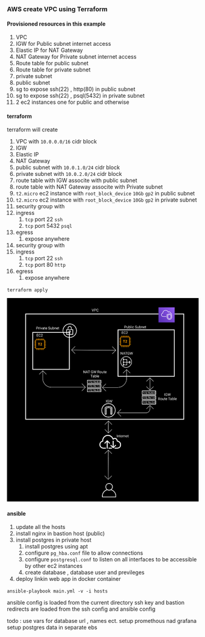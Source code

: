 ### AWS create VPC using Terraform

#### Provisioned resources in this example

1. VPC
2. IGW for Public subnet internet access
3. Elastic IP for NAT Gateway
4. NAT Gateway for Private subnet internet access
5. Route table for public subnet
6. Route table for private subnet
7. private subnet
8. public subnet
9. sg to expose ssh(22) , http(80) in public subnet
10. sg to expose ssh(22) , psql(5432) in private subnet
11. 2 ec2 instances one for public and otherwise

#### terraform

terraform will create

1. VPC with `10.0.0.0/16` cidr block
2. IGW
3. Elastic IP
4. NAT Gateway
5. public subnet with `10.0.1.0/24` cidr block
6. private subnet with `10.0.2.0/24` cidr block
7. route table with IGW associte with public subnet
8. route table with NAT Gateway associte with Private subnet
9. `t2.micro` ec2 instance with `root_block_device` `10Gb` `gp2` in public subnet
10. `t2.micro` ec2 instance with `root_block_device` `10Gb` `gp2` in private subnet
11. security group with
   1. ingress
      1. `tcp` port 22 `ssh`
      2. `tcp` port 5432 `psql`
   2. egress
      1. expose anywhere
12. security group with
   3. ingress
      1. `tcp` port 22 `ssh`
      2. `tcp` port 80 `http`
   4. egress
      1. expose anywhere

`terraform apply`

![diagram](diagramv1.png)


#### ansible

1. update all the hosts
2. install nginx in bastion host (public)
3. install postgres in private host
   1. install postgres using apt
   2. configure `pg_hba.conf` file to allow connections
   3. configure `postgresql.conf` to listen on all interfaces to be accessible by other ec2 instances
   4. create database , database user and previleges 
4. deploy linkin web app in docker container



`ansible-playbook main.yml -v -i hosts`

ansible config is loaded from the current directory
ssh key and bastion redirects are loaded from the ssh config and ansible config


todo : 
   use vars for database url , names ect.
   setup promethous nad grafana
   setup postgres data in separate ebs

<!-- install postgres on private subnet ec2 -->



<!-- #### #### ansible-playbook

ansible will set up docker and docker compose in the provisioned ec2 instance.

clone the linkin repository via github.

run linkin app via docker compose

`ansible-playbook docker-install.yml  -i hosts -l [ip]  -u [username] --private-key [key.pem]` -->
